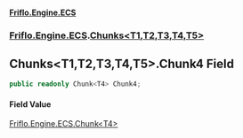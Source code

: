 #### [Friflo.Engine.ECS](index.md#'index')
### [Friflo.Engine.ECS](Friflo.Engine.ECS.md#'Friflo.Engine.ECS').[Chunks&lt;T1,T2,T3,T4,T5&gt;](Chunks_T1,T2,T3,T4,T5_.md#'Friflo.Engine.ECS.Chunks<T1,T2,T3,T4,T5>')

## Chunks<T1,T2,T3,T4,T5>.Chunk4 Field

```csharp
public readonly Chunk<T4> Chunk4;
```

#### Field Value
[Friflo.Engine.ECS.Chunk&lt;](Chunk_T_.md#'Friflo.Engine.ECS.Chunk<T>')[T4](Chunks_T1,T2,T3,T4,T5_.md#Friflo.Engine.ECS.Chunks_T1,T2,T3,T4,T5_.T4#'Friflo.Engine.ECS.Chunks<T1,T2,T3,T4,T5>.T4')[&gt;](Chunk_T_.md#'Friflo.Engine.ECS.Chunk<T>')